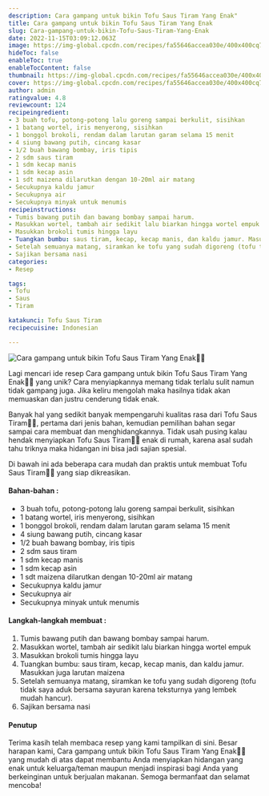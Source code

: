```yaml
---
description: Cara gampang untuk bikin Tofu Saus Tiram Yang Enak"
title: Cara gampang untuk bikin Tofu Saus Tiram Yang Enak
slug: Cara-gampang-untuk-bikin-Tofu-Saus-Tiram-Yang-Enak
date: 2022-11-15T03:09:12.063Z
image: https://img-global.cpcdn.com/recipes/fa55646accea030e/400x400cq70/photo.jpg
hideToc: false
enableToc: true
enableTocContent: false
thumbnail: https://img-global.cpcdn.com/recipes/fa55646accea030e/400x400cq70/photo.jpg
cover: https://img-global.cpcdn.com/recipes/fa55646accea030e/400x400cq70/photo.jpg
author: admin
ratingvalue: 4.8
reviewcount: 124
recipeingredient:
- 3 buah tofu, potong-potong lalu goreng sampai berkulit, sisihkan
- 1 batang wortel, iris menyerong, sisihkan
- 1 bonggol brokoli, rendam dalam larutan garam selama 15 menit
- 4 siung bawang putih, cincang kasar
- 1/2 buah bawang bombay, iris tipis
- 2 sdm saus tiram
- 1 sdm kecap manis
- 1 sdm kecap asin
- 1 sdt maizena dilarutkan dengan 10-20ml air matang
- Secukupnya kaldu jamur
- Secukupnya air
- Secukupnya minyak untuk menumis
recipeinstructions:
- Tumis bawang putih dan bawang bombay sampai harum.
- Masukkan wortel, tambah air sedikit lalu biarkan hingga wortel empuk
- Masukkan brokoli tumis hingga layu
- Tuangkan bumbu: saus tiram, kecap, kecap manis, dan kaldu jamur. Masukkan juga larutan maizena
- Setelah semuanya matang, siramkan ke tofu yang sudah digoreng (tofu tidak saya aduk bersama sayuran karena teksturnya yang lembek mudah hancur).
- Sajikan bersama nasi
categories:
- Resep

tags:
- Tofu
- Saus
- Tiram

katakunci: Tofu Saus Tiram
recipecuisine: Indonesian

---
```


![Cara gampang untuk bikin Tofu Saus Tiram Yang Enak👩‍🍳](https://img-global.cpcdn.com/recipes/fa55646accea030e/400x400cq70/photo.jpg)

Lagi mencari ide resep Cara gampang untuk bikin Tofu Saus Tiram Yang Enak👩‍🍳 yang unik? Cara menyiapkannya memang tidak terlalu sulit namun tidak gampang juga. Jika keliru mengolah maka hasilnya tidak akan memuaskan dan justru cenderung tidak enak.

Banyak hal yang sedikit banyak mempengaruhi kualitas rasa dari Tofu Saus Tiram👩‍🍳, pertama dari jenis bahan, kemudian pemilihan bahan segar sampai cara membuat dan menghidangkannya. Tidak usah pusing kalau hendak menyiapkan Tofu Saus Tiram👩‍🍳 enak di rumah, karena asal sudah tahu triknya maka hidangan ini bisa jadi sajian spesial.

Di bawah ini ada beberapa cara mudah dan praktis untuk membuat Tofu Saus Tiram👩‍🍳 yang siap dikreasikan.

<!--inarticleads1-->

#### Bahan-bahan :

- 3 buah tofu, potong-potong lalu goreng sampai berkulit, sisihkan
- 1 batang wortel, iris menyerong, sisihkan
- 1 bonggol brokoli, rendam dalam larutan garam selama 15 menit
- 4 siung bawang putih, cincang kasar
- 1/2 buah bawang bombay, iris tipis
- 2 sdm saus tiram
- 1 sdm kecap manis
- 1 sdm kecap asin
- 1 sdt maizena dilarutkan dengan 10-20ml air matang
- Secukupnya kaldu jamur
- Secukupnya air
- Secukupnya minyak untuk menumis

<!--inarticleads2-->

#### Langkah-langkah membuat :

1. Tumis bawang putih dan bawang bombay sampai harum.
1. Masukkan wortel, tambah air sedikit lalu biarkan hingga wortel empuk
1. Masukkan brokoli tumis hingga layu
1. Tuangkan bumbu: saus tiram, kecap, kecap manis, dan kaldu jamur. Masukkan juga larutan maizena
1. Setelah semuanya matang, siramkan ke tofu yang sudah digoreng (tofu tidak saya aduk bersama sayuran karena teksturnya yang lembek mudah hancur).
1. Sajikan bersama nasi

#### Penutup

Terima kasih telah membaca resep yang kami tampilkan di sini. Besar harapan kami, Cara gampang untuk bikin Tofu Saus Tiram Yang Enak👩‍🍳 yang mudah di atas dapat membantu Anda menyiapkan hidangan yang enak untuk keluarga/teman maupun menjadi inspirasi bagi Anda yang berkeinginan untuk berjualan makanan. Semoga bermanfaat dan selamat mencoba!